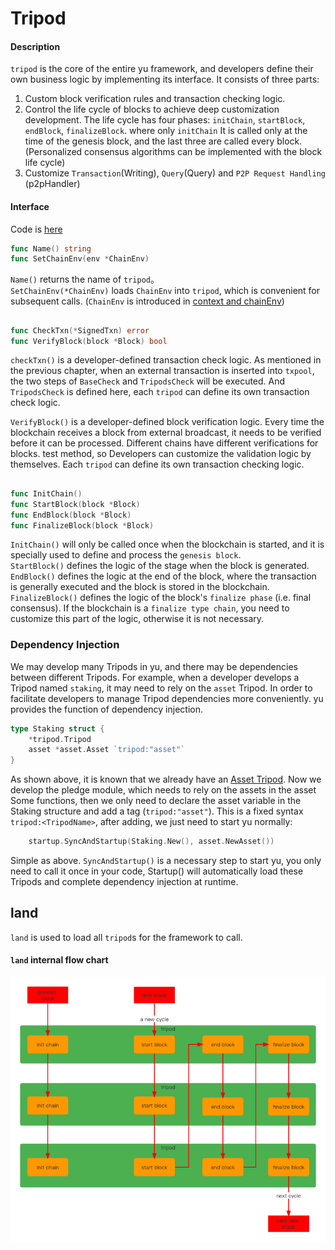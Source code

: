 # Tripod  
#### Description
`tripod` is the core of the entire yu framework, and developers define their own business logic by implementing its interface. It consists of three parts:  
1.  Custom block verification rules and transaction checking logic.   
2.  Control the life cycle of blocks to achieve deep customization development. The life cycle has four phases: `initChain`, `startBlock`, `endBlock`, `finalizeBlock`. where only `initChain`
    It is called only at the time of the genesis block, and the last three are called every block. (Personalized consensus algorithms can be implemented with the block life cycle)   
3. Customize `Transaction`(Writing), `Query`(Query) and `P2P Request Handling` (p2pHandler) 
#### Interface  
Code is [here](https://github.com/yu-org/yu/blob/master/core/tripod/tripod.go)  

```go
func Name() string
func SetChainEnv(env *ChainEnv)
```
`Name()` returns the name of `tripod`。  
`SetChainEnv(*ChainEnv)` loads `ChainEnv` into `tripod`, which is convenient for subsequent calls. (`ChainEnv` is introduced in [context and chainEnv](5.2context与chainEnv.md))

## 
```go
func CheckTxn(*SignedTxn) error
func VerifyBlock(block *Block) bool
``` 
`checkTxn()` is a developer-defined transaction check logic. As mentioned in the previous chapter, when an external transaction is inserted into `txpool`, the two steps of `BaseCheck` and `TripodsCheck` will be executed.
And `TripodsCheck` is defined here, each `tripod` can define its own transaction check logic.    

`VerifyBlock()` is a developer-defined block verification logic. Every time the blockchain receives a block from external broadcast, it needs to be verified before it can be processed. Different chains have different verifications for blocks. test method, so
Developers can customize the validation logic by themselves. Each `tripod` can define its own transaction checking logic.

##  
```go
func InitChain() 
func StartBlock(block *Block) 
func EndBlock(block *Block)
func FinalizeBlock(block *Block)
```  
`InitChain()` will only be called once when the blockchain is started, and it is specially used to define and process the `genesis block`.  
`StartBlock()` defines the logic of the stage when the block is generated.    
`EndBlock()` defines the logic at the end of the block, where the transaction is generally executed and the block is stored in the blockchain.     
`FinalizeBlock()` defines the logic of the block's `finalize phase` (i.e. final consensus). If the blockchain is a `finalize type chain`, you need to customize this part of the logic, otherwise it is not necessary.

### Dependency Injection
We may develop many Tripods in yu, and there may be dependencies between different Tripods. For example, when a developer develops a Tripod named `staking`, it may need to rely on the `asset` Tripod.
In order to facilitate developers to manage Tripod dependencies more conveniently. yu provides the function of dependency injection.
```go
type Staking struct {
	*tripod.Tripod
	asset *asset.Asset `tripod:"asset"`
}
```   
As shown above, it is known that we already have an [Asset Tripod](https://github.com/yu-org/yu/blob/master/apps/asset/transfer.go). Now we develop the pledge module, which needs to rely on the assets in the asset
Some functions, then we only need to declare the asset variable in the Staking structure and add a tag (`tripod:"asset"`).
This is a fixed syntax `tripod:<TripodName>`, after adding, we just need to start yu normally:
```go
    startup.SyncAndStartup(Staking.New(), asset.NewAsset())
```
Simple as above. `SyncAndStartup()` is a necessary step to start yu, you only need to call it once in your code, Startup() will automatically load these Tripods and complete dependency injection at runtime.


## land
`land` is used to load all `tripod`s for the framework to call.
#### `land` internal flow chart
![image](land内部流程图.png)

 
